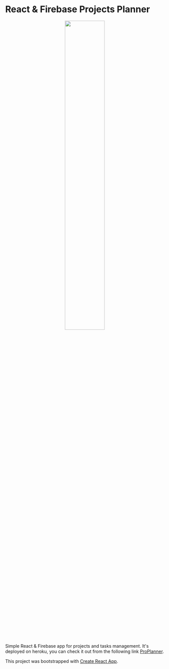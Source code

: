 # React & Firebase Projects Planner

<p align="center">
  <img src="https://user-images.githubusercontent.com/41004675/82750729-f5608a00-9da9-11ea-8e4c-44e6ef58dc71.png" width="50%" />
</p>

Simple React & Firebase app for projects and tasks management. It's deployed on heroku, you can check it out from the following link [ProPlanner](https://proplanner.herokuapp.com/).

This project was bootstrapped with [Create React App](https://github.com/facebook/create-react-app).
